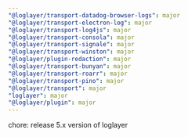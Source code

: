 ```yaml
---
"@loglayer/transport-datadog-browser-logs": major
"@loglayer/transport-electron-log": major
"@loglayer/transport-log4js": major
"@loglayer/transport-consola": major
"@loglayer/transport-signale": major
"@loglayer/transport-winston": major
"@loglayer/plugin-redaction": major
"@loglayer/transport-bunyan": major
"@loglayer/transport-roarr": major
"@loglayer/transport-pino": major
"@loglayer/transport": major
"loglayer": major
"@loglayer/plugin": major
---
```


chore: release 5.x version of loglayer
